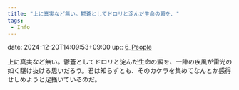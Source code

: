 ```yaml
---
title: "上に真実など無い。鬱蒼としてドロリと淀んだ生命の澱を、"
tags:
 - Info
---
```


date: 2024-12-20T14:09:53+09:00
up:: [6_People](../Bar/Novel/Nacaria/6_People.md)

上に真実など無い。鬱蒼としてドロリと淀んだ生命の澱を、一陣の疾風が雷光の如く駆け抜ける思いだろう。君は知らずとも、そのカケラを集めてなんとか感得せしめようと足掻いているのだ。